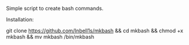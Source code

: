 Simple script to create bash commands.

Installation:

git clone https://github.com/Inbell1s/mkbash &&
cd mkbash &&
chmod +x mkbash && mv mkbash /bin/mkbash
